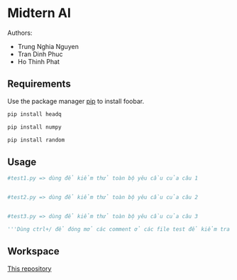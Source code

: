 # Midtern AI

Authors:
- Trung Nghia Nguyen
- Tran Dinh Phuc
- Ho Thinh Phat


## Requirements
Use the package manager [pip](https://pip.pypa.io/en/stable/) to install foobar.

```bash
pip install headq
```

```bash
pip install numpy
```

```bash
pip install random
```

## Usage

```python
#test1.py => dùng để kiểm thử toàn bộ yêu cầu của câu 1


#test2.py => dùng để kiểm thử toàn bộ yêu cầu của câu 2


#test3.py => dùng để kiểm thử toàn bộ yêu cầu của câu 3

'''Dùng ctrl+/ để đóng mở các comment ở các file test để kiểm tra bài toán'''
```


## Workspace

[This repository](https://github.com/trngbro/AI)
